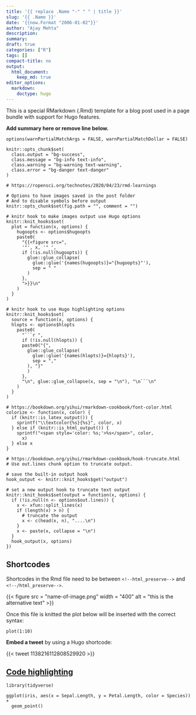 ```yaml
---
title: '{{ replace .Name "-" " " | title }}'
slug: '{{ .Name }}'
date: '{{now.Format "2006-01-02"}}'
author: "Ajay Mehta"
description:
summary:
draft: true
categories: ["R"]
tags: []
compact-title: no
output:
  html_document:
    keep_md: true
editor_options:
  markdown:
    doctype: hugo
---
```


This is a special RMarkdown (.Rmd) template for a blog post used in a page bundle with support for Hugo features.

**Add summary here or remove line below.**
<!--more-->

```{r setup, include=FALSE}
options(warnPartialMatchArgs = FALSE, warnPartialMatchDollar = FALSE)

knitr::opts_chunk$set(
  class.output = "bg-success",
  class.message = "bg-info text-info",
  class.warning = "bg-warning text-warning",
  class.error = "bg-danger text-danger"
)

# https://ropensci.org/technotes/2020/04/23/rmd-learnings

# Options to have images saved in the post folder
# And to disable symbols before output
knitr::opts_chunk$set(fig.path = "", comment = "")

# knitr hook to make images output use Hugo options
knitr::knit_hooks$set(
  plot = function(x, options) {
    hugoopts <- options$hugoopts
    paste0(
      "{{<figure src=",
      '"', x, '" ',
      if (!is.null(hugoopts)) {
        glue::glue_collapse(
          glue::glue('{names(hugoopts)}="{hugoopts}"'),
          sep = " "
        )
      },
      ">}}\n"
    )
  }
)

# knitr hook to use Hugo highlighting options
knitr::knit_hooks$set(
  source = function(x, options) {
  hlopts <- options$hlopts
    paste0(
      "```r ",
      if (!is.null(hlopts)) {
      paste0("{",
        glue::glue_collapse(
          glue::glue('{names(hlopts)}={hlopts}'),
          sep = ","
        ), "}"
        )
      },
      "\n", glue::glue_collapse(x, sep = "\n"), "\n```\n"
    )
  }
)

# https://bookdown.org/yihui/rmarkdown-cookbook/font-color.html
colorize <- function(x, color) {
  if (knitr::is_latex_output()) {
    sprintf("\\textcolor{%s}{%s}", color, x)
  } else if (knitr::is_html_output()) {
    sprintf("<span style='color: %s;'>%s</span>", color,
      x)
  } else x
}

# https://bookdown.org/yihui/rmarkdown-cookbook/hook-truncate.html
# Use out.lines chunk option to truncate output.

# save the built-in output hook
hook_output <- knitr::knit_hooks$get("output")

# set a new output hook to truncate text output
knitr::knit_hooks$set(output = function(x, options) {
  if (!is.null(n <- options$out.lines)) {
    x <- xfun::split_lines(x)
    if (length(x) > n) {
      # truncate the output
      x <- c(head(x, n), "....\n")
    }
    x <- paste(x, collapse = "\n")
  }
  hook_output(x, options)
})
```

## Shortcodes

Shortcodes in the Rmd file need to be between `<!--html_preserve-->` and
`<!--/html_preserve-->`.

<!--html_preserve-->
{{< figure src = "name-of-image.png" width = "400" alt = "this is the alternative text" >}}
<!--/html_preserve-->

Once this file is knitted the plot below will be inserted with the correct syntax:

```{r plot, hugoopts=list(alt="alternative text please make it informative", caption="This is what this image shows, write it here or in the paragraph after the image as you prefer.", width=300)}
plot(1:10)
```

**Embed a tweet** by using a Hugo shortcode:

<!--html_preserve-->
{{< tweet 1138216112808529920 >}}
<!--/html_preserve-->

## [Code highlighting](https://gohugo.io/content-management/syntax-highlighting/#highlight-shortcode)

```{r ggplot, message=FALSE, hlopts = list(linenos='table',hl_lines='[1, 4]')}
library(tidyverse)

ggplot(iris, aes(x = Sepal.Length, y = Petal.Length, color = Species)) +
  geom_point()
```
